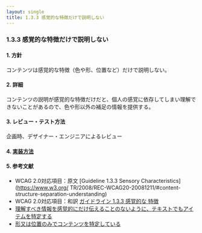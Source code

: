 ```yaml
---
layout: single
title: 1.3.3 感覚的な特徴だけで説明しない
---
```


### 1.3.3 感覚的な特徴だけで説明しない

#### 1. 方針

コンテンツは感覚的な特徴（色や形、位置など）だけで説明しない。

#### 2. 詳細

コンテンツの説明が感覚的な特徴だけだと、個人の感覚に依存してしまい理解できないことがあるので、色や形以外の補足の情報を提供する。

#### 3. レビュー・テスト方法

企画時、デザイナー・エンジニアによるレビュー

#### 4. [実装方法](/src/html/1/3/3.md)


#### 5. 参考文献

- WCAG 2.0対応項目：原文 [Guideline 1.3.3 Sensory Characteristics](https://www.w3.org/
  TR/2008/REC-WCAG20-20081211/#content-structure-separation-understanding)
- WCAG 2.0対応項目：和訳 [ガイドライン 1.3.3 感覚的な
特徴](https://waic.jp/docs/WCAG20/Overview.html#content-structure-separation-understanding)
- [理解すべき情報を感覚的にだけ伝えることのないように、テキストでもアイテムを特定する](https://waic.jp/docs/WCAG-TECHS/G96.html)
- [形又は位置のみでコンテンツを特定している](https://waic.jp/docs/WCAG-TECHS/F14.html)
